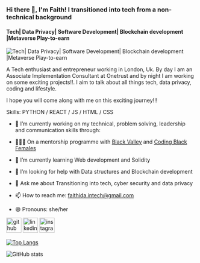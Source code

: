 ### Hi there 👋,  I'm Faith! I transitioned into tech from a non-technical background
#### Tech| Data Privacy| Software Development| Blockchain development |Metaverse Play-to-earn
![Tech| Data Privacy| Software Development| Blockchain development |Metaverse Play-to-earn](https://media-exp1.licdn.com/dms/image/C4D16AQHiAFmZMWT6NQ/profile-displaybackgroundimage-shrink_200_800/0/1646768626424?e=1657756800&v=beta&t=LsVC3YhSGnkKNNRaVCQSKYTdWtFzQHT8Rxq8Wj9lHK0)


A Tech enthusiast and entrepreneur working in London, Uk. By day I am an Associate Implementation Consultant at Onetrust and by night I am working on some exciting projects!!. I aim to talk about all things tech, data privacy, coding and lifestyle.

I hope you will come along with me on this exciting journey!!!

Skills: PYTHON / REACT / JS / HTML / CSS

- 🔭 I’m currently working on  my technical, problem solving, leadership and communication skills through:


- 💁🏽‍♀️ On a mentorship programme with [Black Valley](https://www.blackvalley.co.uk) and [Coding Black Females](https://codingblackfemales.com)


- 🌱 I’m currently learning Web development and Solidity 
- 🤔 I’m looking for help with Data structures and Blockchain development  
- 💬 Ask me about Transitioning into tech, cyber security and data privacy 
- 📫 How to reach me: faithida.intech@gmail.com 
- 😄 Pronouns: she/her 


[<img src='https://cdn.jsdelivr.net/npm/simple-icons@3.0.1/icons/github.svg' alt='github' height='40'>](https://github.com/faithida19)  [<img src='https://cdn.jsdelivr.net/npm/simple-icons@3.0.1/icons/linkedin.svg' alt='linkedin' height='40'>](https://www.linkedin.com/in/faith-ida/)  [<img src='https://cdn.jsdelivr.net/npm/simple-icons@3.0.1/icons/instagram.svg' alt='instagram' height='40'>](https://www.instagram.com/faithida.tech/)  

[![Top Langs](https://github-readme-stats.vercel.app/api/top-langs/?username=faithida19)](https://github.com/anuraghazra/github-readme-stats)

![GitHub stats](https://github-readme-stats.vercel.app/api?username=faithida19&show_icons=true)  

